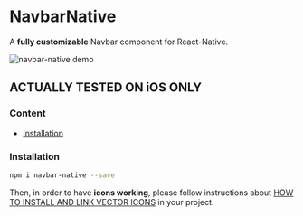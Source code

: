 # NavbarNative
A **fully customizable** Navbar component for React-Native.

![navbar-native demo](https://github.com/redbaron76/navbar-native/blob/master/navbar-native-intro.png)

## ACTUALLY TESTED ON iOS ONLY

### Content
- [Installation](#installation)

### Installation
```bash
npm i navbar-native --save
```

Then, in order to have **icons working**, please follow instructions about [HOW TO INSTALL AND LINK VECTOR ICONS](https://github.com/oblador/react-native-vector-icons) in your project.
